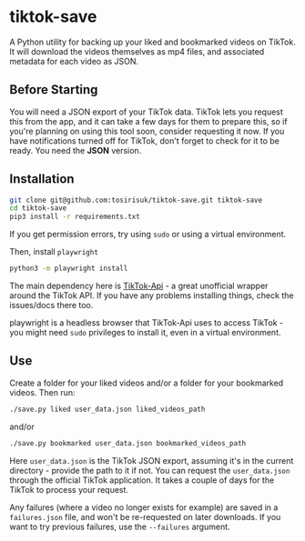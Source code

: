 # tiktok-save

A Python utility for backing up your liked and bookmarked videos on TikTok. It will download the videos themselves as mp4 files, and associated metadata for each video as JSON.

## Before Starting

You will need a JSON export of your TikTok data. TikTok lets you request this from the app, and it can take a few days for them to prepare this, so if you're planning on using this tool soon, consider requesting it now. If you have notifications turned off for TikTok, don't forget to check for it to be ready. You need the **JSON** version.

## Installation

```sh
git clone git@github.com:tosirisuk/tiktok-save.git tiktok-save
cd tiktok-save
pip3 install -r requirements.txt
```

If you get permission errors, try using `sudo` or using a virtual environment.

Then, install `playwright`

```sh
python3 -m playwright install
```

The main dependency here is [TikTok-Api](https://github.com/davidteather/TikTok-Api) - a great unofficial wrapper around the TikTok API. If you have any problems installing things, check the issues/docs there too.

playwright is a headless browser that TikTok-Api uses to access TikTok - you might need `sudo` privileges to install it, even in a virtual environment.

## Use

Create a folder for your liked videos and/or a folder for your bookmarked videos. Then run:

```sh
./save.py liked user_data.json liked_videos_path
```

and/or

```sh
./save.py bookmarked user_data.json bookmarked_videos_path
```

Here `user_data.json` is the TikTok JSON export, assuming it's in the current directory - provide the path to it if not.
You can request the `user_data.json` through the official TikTok application. It takes a couple of days for the TikTok to process your request.

Any failures (where a video no longer exists for example) are saved in a `failures.json` file, and won't be re-requested on later downloads. If you want to try previous failures, use the `--failures` argument.
